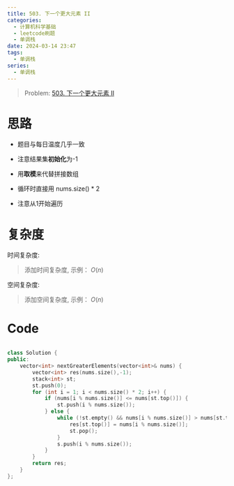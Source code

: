 ```yaml
---
title: 503. 下一个更大元素 II
categories:
  - 计算机科学基础
  - leetcode刷题
  - 单调栈
date: 2024-03-14 23:47
tags:
  - 单调栈
series:
  - 单调栈
---
```

> Problem: [503. 下一个更大元素 II](https://leetcode.cn/problems/next-greater-element-ii/description/)

# 思路

- 题目与每日温度几乎一致

- 注意结果集**初始化**为-1

- 用**取模**来代替拼接数组

- 循环时直接用 nums.size() * 2

- 注意从1开始遍历

# 复杂度

时间复杂度:

> 添加时间复杂度, 示例： $O(n)$
  
空间复杂度:

> 添加空间复杂度, 示例： $O(n)$
  
# Code

```C++ []

class Solution {
public:
    vector<int> nextGreaterElements(vector<int>& nums) {
        vector<int> res(nums.size(),-1);
        stack<int> st;
        st.push(0);
        for (int i = 1; i < nums.size() * 2; i++) {
            if (nums[i % nums.size()] <= nums[st.top()]) {
                st.push(i % nums.size());
            } else {
                while (!st.empty() && nums[i % nums.size()] > nums[st.top()]) {
                    res[st.top()] = nums[i % nums.size()];
                    st.pop();
                }
                s.push(i % nums.size());
            }
        }
        return res;
    }
};
```
